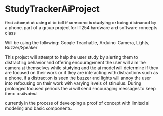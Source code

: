 # StudyTrackerAiProject
first attempt at using ai to tell if someone is studying or being distracted by a phone.
part of a group project for IT254 hardware and software concepts class

Will be using the following:
Google Teachable, Arduino, Camera, Lights, Buzzer/Speaker

This project will attempt to help the user study by alerting them to distracting behavior and offering encouragement
the user will aim the camera at themselves while studying and the ai model will determine if they are focused on 
their work or if they are interacting with distractions such as a phone. if a distraction is seen the buzzer and lights
will annoy the user into refocusing on their work with varying levels of stimulus. During prolonged focused periods the ai 
will send encouraging messages to keep them motivated

currently in the process of developing a proof of concept with limited ai modeling and basic components.
